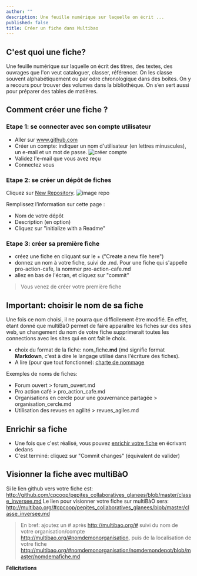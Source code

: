 ```yaml
---
author: ""
description: Une feuille numérique sur laquelle on écrit ...
published: false
title: Créer un fiche dans Multibao
---
```


## C'est quoi une fiche? 
Une feuille numérique sur laquelle on écrit des titres, des textes, des ouvrages que l'on veut cataloguer, classer, référencer. On les classe souvent alphabétiquement ou par odre chronologique dans des boîtes.
On y a recours pour trouver des volumes dans la bibliothèque. On s’en sert aussi pour préparer des tables de matières.

## Comment créer une fiche ? 

### Etape 1: se connecter avec son compte utilisateur

* Aller sur www.github.com
* Créer un compte: indiquer un nom d'utilisateur (en lettres minuscules), un e-mail et un mot de passe. 
![créer compte](https://framapic.org/hNtt5YPYTpMX/q1Z7WIhcqssk.png)
* Validez l'e-mail que vous avez reçu
* Connectez vous

### Etape 2: se créer un dépôt de fiches

Cliquez sur [New Repository](https://github.com/repositories/new).
![image repo](https://github.s3.amazonaws.com/docs/bootcamp_2_newrepo.jpg)

Remplissez l’information sur cette page :
* Nom de votre dépôt
* Description (en option)
* Cliquez sur "initialize with a Readme"

### Etape 3: créer sa première fiche

* créez une fiche en cliquant sur le + ("Create a new file here")
* donnez un nom à votre fiche, suivi de .md. Pour une fiche qui s'appelle pro-action-cafe, la nommer pro-action-cafe.md
* allez en bas de l'écran, et cliquez sur "commit"

> Vous venez de créer votre première fiche

## Important: choisir le nom de sa fiche 

Une fois ce nom choisi, il ne pourra que difficilement être modifié. En effet, étant donné que multiBàO permet de faire apparaître les fiches sur des sites web, un changement du nom de votre fiche supprimerait toutes les connections avec les sites qui en ont fait le choix. 

  * choix du format de la fiche: nom_fiche.**md** (md signifie format **Markdown**, c'est à dire le langage utilisé dans l'écriture des fiches). 
  * A lire (pour que tout fonctionne): [charte de nommage](https://github.com/multibao/modele_de_depot/blob/master/contributions/7-charte_de_nommage.md)
  
Exemples de noms de fiches:
  * Forum ouvert > forum_ouvert.md
  * Pro action café > pro_action_cafe.md
  * Organisations en cercle pour une gouvernance partagée > organisation_cercle.md
  * Utilisation des revues en agilité > revues_agiles.md
  
## Enrichir sa fiche

  * Une fois que c'est réalisé, vous pouvez [enrichir votre fiche](https://github.com/multibao/documentation/blob/master/fiches/enrichir_une_fiche.md) en écrivant dedans
  * C'est terminé: cliquez sur "Commit changes" (équivalent de valider)
  
## Visionner la fiche avec multiBàO

Si le lien github vers votre fiche est: http://github.com/cpcoop/pepites_collaboratives_glanees/blob/master/classe_inversee.md
Le lien pour visionner votre fiche sur multiBàO sera: http://multibao.org/#cpcoop/pepites_collaboratives_glanees/blob/master/classe_inversee.md 

> En bref: ajoutez un # après http://multibao.org/# suivi du nom de votre organisation/compte http://multibao.org/#nomdemonorganisation, puis de la localisation de votre fiche http://multibao.org/#nomdemonorganisation/nomdemondepot/blob/master/nomdemafiche.md
  
**Félicitations**
